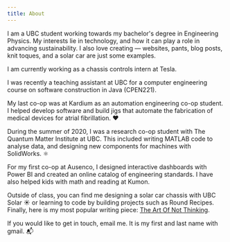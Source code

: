```yaml
---
title: About
---
```

I am a UBC student working towards my bachelor's degree in Engineering Physics. My interests lie in technology, and how it can play a role in advancing sustainability. I also love creating — websites, pants, blog posts, knit toques, and a solar car are just some examples.

I am currently working as a chassis controls intern at Tesla.

I was recently a teaching assistant at UBC for a computer engineering course on software construction in Java (CPEN221).

My last co-op was at Kardium as an automation engineering co-op student. I helped develop software and build jigs that automate the fabrication of medical devices for atrial fibrillation. ❤️

During the summer of 2020, I was a research co-op student with The Quantum Matter Institute at UBC. This included writing MATLAB code to analyse data, and designing new components for machines with SolidWorks. ⚛️

For my first co-op at Ausenco, I designed interactive dashboards with Power BI and created an online catalog of engineering standards. I have also helped kids with math and reading at Kumon.

Outside of class, you can find me designing a solar car chassis with UBC Solar ☀️ or learning to code by building projects such as Round Recipes. Finally, here is my most popular writing piece: [The Art Of Not Thinking](./not-thinking).

If you would like to get in touch, email me. It is my first and last name with gmail. 📬